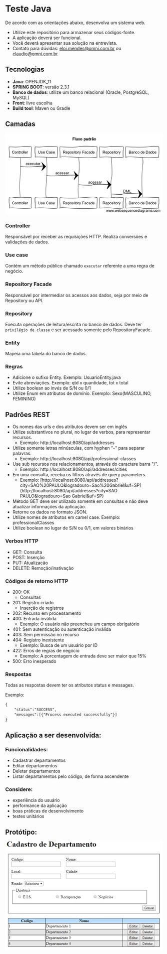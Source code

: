 # Teste Java #


De acordo com as orientações abaixo, desenvolva um sistema web. 

- Utilize este repositório para armazenar seus códigos-fonte.
- A aplicação deverá ser funcional.
- Você deverá apresentar sua solução na entrevista.
- Contato para dúvidas: eloi.mendes@omni.com.br ou claudio@omni.com.br

## Tecnologias ##

- **Java**: OPENJDK_11
- **SPRING BOOT**: versão 2.3.1
- **Banco de dados**: utilize um banco relacional (Oracle, PostgreSQL, MySQL)
- **Front**: livre escolha
- **Build tool**: Maven ou Gradle

## Camadas

![](./img/fluxo-camadas.png)

### Controller

Responsável por receber as requisições HTTP. Realiza conversões e validações de dados.

### Use case

Contém um método público chamado `executar` referente a uma regra de negócio. 

### Repository Facade

Responsável por intermediar os acessos aos dados, seja por meio de Repository ou API. 

### Repository

Executa operações de leitura/escrita no banco de dados. Deve ter `privilégio de classe` e ser acessado somente pelo RepositoryFacade.

### Entity

Mapeia uma tabela do banco de dados.

### Regras

- Adicione o sufixo Entity. Exemplo: UsuarioEntity.java
- Evite abreviações. Exemplo: qtd x quantidade, tot x total
- Utilize boolean ao invés de S/N ou 0/1
- Utilize Enum em atributos de domínio. Exemplo: Sexo(MASCULINO, FEMININO)


## Padrões REST


- Os nomes das urls e dos atributos devem ser em inglês
- Utilize substantivos no plural, no lugar de verbos, para representar recursos.
	- Exemplo: http://localhost:8080/api/addresses
- Utilize somente letras minúsculas, com hyphen "-" para separar palavras.
	- Exemplo: http://localhost:8080/api/professional-classes
- Use sub recursos nos relacionamentos, através do caractere barra "/".
	- Exemplo: http://localhost:8080/api/addresses/cities
- Em uma consulta, receba os filtros através de query parameters.
	- Exemplo: [http://localhost:8080/api/addresses?city=SAO%20PAULO&logradouro=Sao%20Gabriel&uf=SP](http://localhost:8080/api/addresses?city=SAO PAULO&logradouro=Sao Gabriel&uf=SP)
- Método GET deve ser utilizado somente em consultas e não deve atualizar informações da aplicação.
- Retorne os dados no formato JSON.
- Utilize nomes de atributos em camel case. Exemplo: professionalClasses
- Utilize boolean no lugar de S/N ou 0/1, em valores binários

### Verbos HTTP

- GET: Consulta
- POST: Inserção
- PUT: Atualizacão
- DELETE: Remoção/inativação

### Códigos de retorno HTTP

- 200: OK
	- Consultas
- 201: Registro criado
	- Inserção de registros
- 202: Recurso em processamento
- 400: Entrada inválida
	- Exemplo: O usuário não preencheu um campo obrigatório
- 401: Sem autenticação ou autenticação inválida
- 403: Sem permissão no recurso
- 404: Registro inexistente
	- Exemplo: Busca de um usuário por ID
- 422: Erros de regras de negócio
	- Exemplo: A porcentagem de entrada deve ser maior que 15%
- 500: Erro inesperado

### Respostas

Todas as respostas devem ter os atributos status e messages. 

Exemplo:

```
{
    "status":"SUCCESS",
    "messages":[{"Process executed successfully"}]
}
```


## Aplicação a ser desenvolvida:

### Funcionalidades:

- Cadastrar departamentos
- Editar departamentos
- Deletar departamentos
- Listar departamentos pelo código, de forma ascendente

### Considere:
- experiência do usuário
- performance da aplicação
- boas práticas de desenvolvimento
- testes unitários

## Protótipo:

![](./img/cadastro-depto.jpg)

